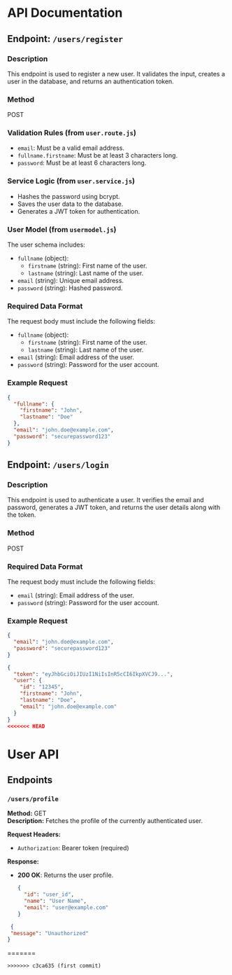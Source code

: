 # API Documentation

## Endpoint: `/users/register`

### Description

This endpoint is used to register a new user. It validates the input, creates a user in the database, and returns an authentication token.

### Method

POST

### Validation Rules (from `user.route.js`)

- `email`: Must be a valid email address.
- `fullname.firstname`: Must be at least 3 characters long.
- `password`: Must be at least 6 characters long.

### Service Logic (from `user.service.js`)

- Hashes the password using bcrypt.
- Saves the user data to the database.
- Generates a JWT token for authentication.

### User Model (from `usermodel.js`)

The user schema includes:

- `fullname` (object):
  - `firstname` (string): First name of the user.
  - `lastname` (string): Last name of the user.
- `email` (string): Unique email address.
- `password` (string): Hashed password.

### Required Data Format

The request body must include the following fields:

- `fullname` (object):
  - `firstname` (string): First name of the user.
  - `lastname` (string): Last name of the user.
- `email` (string): Email address of the user.
- `password` (string): Password for the user account.

### Example Request

```json
{
  "fullname": {
    "firstname": "John",
    "lastname": "Doe"
  },
  "email": "john.doe@example.com",
  "password": "securepassword123"
}
```


## Endpoint: `/users/login`

### Description
This endpoint is used to authenticate a user. It verifies the email and password, generates a JWT token, and returns the user details along with the token.

### Method
POST

### Required Data Format
The request body must include the following fields:
- `email` (string): Email address of the user.
- `password` (string): Password for the user account.

### Example Request
```json
{
  "email": "john.doe@example.com",
  "password": "securepassword123"
}
```


```json
{
  "token": "eyJhbGciOiJIUzI1NiIsInR5cCI6IkpXVCJ9...",
  "user": {
    "id": "12345",
    "firstname": "John",
    "lastname": "Doe",
    "email": "john.doe@example.com"
  }
}
<<<<<<< HEAD
```

# User API

## Endpoints

### `/users/profile`
**Method:** GET  
**Description:** Fetches the profile of the currently authenticated user.  

**Request Headers:**
- `Authorization`: Bearer token (required)

**Response:**
- **200 OK**: Returns the user profile.
  ```json
  {
    "id": "user_id",
    "name": "User Name",
    "email": "user@example.com"
  }

 ```json
  {
  "message": "Unauthorized"
}
```
=======
```
>>>>>>> c3ca635 (first commit)
